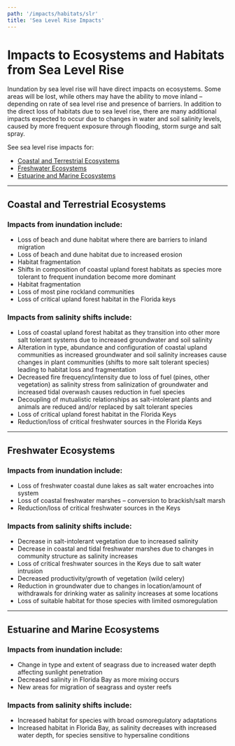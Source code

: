 ```yaml
---
path: '/impacts/habitats/slr'
title: 'Sea Level Rise Impacts'
---
```


# Impacts to Ecosystems and Habitats from Sea Level Rise

Inundation by sea level rise will have direct impacts on ecosystems. Some areas will be lost, while others may have the ability to move inland – depending on rate of sea level rise and presence of barriers. In addition to the direct loss of habitats due to sea level rise, there are many additional impacts expected to occur due to changes in water and soil salinity levels, caused by more frequent exposure through flooding, storm surge and salt spray.

See sea level rise impacts for:

- [Coastal and Terrestrial Ecosystems](#Terrestrial)
- [Freshwater Ecosystems](#Freshwater)
- [Estuarine and Marine Ecosystems](#Marine)

<hr id="Terrestrial"></hr>

## Coastal and Terrestrial Ecosystems

### Impacts from inundation include:

- Loss of beach and dune habitat where there are barriers to inland migration
- Loss of beach and dune habitat due to increased erosion
- Habitat fragmentation
- Shifts in composition of coastal upland forest habitats as species more tolerant to frequent inundation become more dominant
- Habitat fragmentation
- Loss of most pine rockland communities
- Loss of critical upland forest habitat in the Florida keys

### Impacts from salinity shifts include:

- Loss of coastal upland forest habitat as they transition into other more salt tolerant systems due to increased groundwater and soil salinity
- Alteration in type, abundance and configuration of coastal upland communities as increased groundwater and soil salinity increases cause changes in plant communities (shifts to more salt tolerant species) leading to habitat loss and fragmentation
- Decreased fire frequency/intensity due to loss of fuel (pines, other vegetation) as salinity stress from salinization of groundwater and increased tidal overwash causes reduction in fuel species
- Decoupling of mutualistic relationships as salt-intolerant plants and animals are reduced and/or replaced by salt tolerant species
- Loss of critical upland forest habitat in the Florida Keys
- Reduction/loss of critical freshwater sources in the Florida Keys

<hr id="Freshwater"></hr>

## Freshwater Ecosystems

### Impacts from inundation include:

- Loss of freshwater coastal dune lakes as salt water encroaches into system
- Loss of coastal freshwater marshes – conversion to brackish/salt marsh
- Reduction/loss of critical freshwater sources in the Keys

### Impacts from salinity shifts include:

- Decrease in salt-intolerant vegetation due to increased salinity
- Decrease in coastal and tidal freshwater marshes due to changes in community structure as salinity increases
- Loss of critical freshwater sources in the Keys due to salt water intrusion
- Decreased productivity/growth of vegetation (wild celery)
- Reduction in groundwater due to changes in location/amount of withdrawals for drinking water as salinity increases at some locations
- Loss of suitable habitat for those species with limited osmoregulation

<hr id="Marine"></hr>

## Estuarine and Marine Ecosystems

### Impacts from inundation include:

- Change in type and extent of seagrass due to increased water depth affecting sunlight penetration
- Decreased salinity in Florida Bay as more mixing occurs
- New areas for migration of seagrass and oyster reefs

### Impacts from salinity shifts include:

- Increased habitat for species with broad osmoregulatory adaptations
- Increased habitat in Florida Bay, as salinity decreases with increased water depth, for species sensitive to hypersaline conditions
